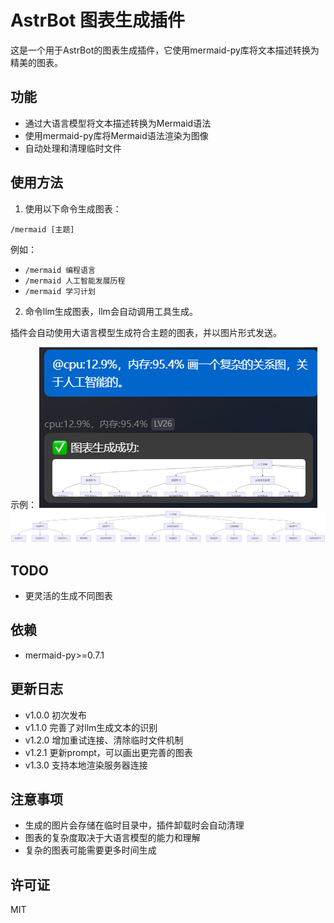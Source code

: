 # AstrBot 图表生成插件

这是一个用于AstrBot的图表生成插件，它使用mermaid-py库将文本描述转换为精美的图表。

## 功能

- 通过大语言模型将文本描述转换为Mermaid语法
- 使用mermaid-py库将Mermaid语法渲染为图像
- 自动处理和清理临时文件

## 使用方法

1. 使用以下命令生成图表：

```
/mermaid [主题]
```

例如：
- `/mermaid 编程语言`
- `/mermaid 人工智能发展历程`
- `/mermaid 学习计划`

2. 命令llm生成图表，llm会自动调用工具生成。

插件会自动使用大语言模型生成符合主题的图表，并以图片形式发送。

示例：
![示例](image/1.png)
![详细](image/2.jpg)

## TODO
- 更灵活的生成不同图表

## 依赖

- mermaid-py>=0.7.1
  
## 更新日志
- v1.0.0 初次发布
- v1.1.0 完善了对llm生成文本的识别
- v1.2.0 增加重试连接、清除临时文件机制
- v1.2.1 更新prompt，可以画出更完善的图表
- v1.3.0 支持本地渲染服务器连接

## 注意事项

- 生成的图片会存储在临时目录中，插件卸载时会自动清理
- 图表的复杂度取决于大语言模型的能力和理解
- 复杂的图表可能需要更多时间生成

## 许可证

MIT
